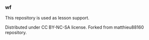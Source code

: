 ### wf

This repository is used as lesson support.

Distributed under CC BY-NC-SA license.
Forked  from matthieu88160 repository.
